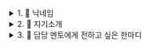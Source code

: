 <details>
<summary>1.  닉네임</summary>
Nat Kim
</details>
<details>
<summary>2.  자기소개</summary>
Swift 문법에 대해 차근차근 제대로 알아가려고 하는 개발자 김서현입니다. <br>
Chapter2에서 컴퓨터 기초 지식에 대해 다시 한번 배워서 재밌었습니다. <br>
개발의 재밌고 흥미로운 점을 따라 학습하고 코드로 여러가지를 구현해 나가고 싶습니다.
</details>
<details>
<summary>3.  담당 멘토에게 전하고 싶은 한마디</summary>
잘 부탁드립니다. 5주 동안 저의 코드 스타터 동반자가 되어주셔서 감사합니다~ 
</details>
